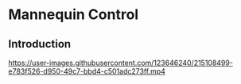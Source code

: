 # Mannequin Control
## Introduction

https://user-images.githubusercontent.com/123646240/215108499-e783f526-d950-49c7-bbd4-c501adc273ff.mp4
